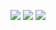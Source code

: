 ![](https://github-profile-summary-cards.vercel.app/api/cards/profile-details?username=zigzagdev&theme=tokyonight)
![](https://github-profile-summary-cards.vercel.app/api/cards/most-commit-language?username=zigzagdev&theme=darknight)
![](https://github-profile-summary-cards.vercel.app/api/cards/productive-time?username=zigzagdev&theme=yeblu)
